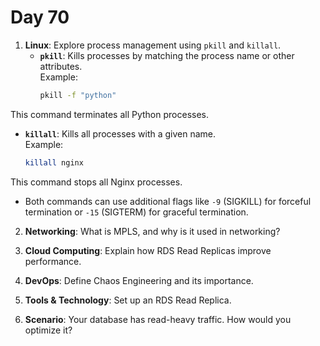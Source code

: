# Day 70

1. **Linux**: Explore process management using `pkill` and `killall`.
   - **`pkill`**: Kills processes by matching the process name or other attributes.  
     Example:  
     ```bash
     pkill -f "python"
     ```  
  This command terminates all Python processes.  

   - **`killall`**: Kills all processes with a given name.  
     Example:  
     ```bash
     killall nginx
     ```  
  This command stops all Nginx processes.  

   * Both commands can use additional flags like `-9` (SIGKILL) for forceful termination or `-15` (SIGTERM) for graceful termination.


2. **Networking**: What is MPLS, and why is it used in networking?

3. **Cloud Computing**: Explain how RDS Read Replicas improve performance.

4. **DevOps**: Define Chaos Engineering and its importance.

5. **Tools & Technology**: Set up an RDS Read Replica.

6. **Scenario**: Your database has read-heavy traffic. How would you optimize it?


